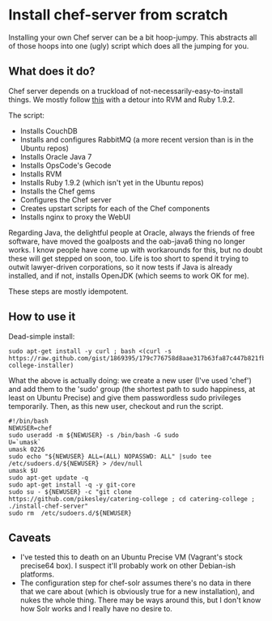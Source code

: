 Install chef-server from scratch
================================

Installing your own Chef server can be a bit hoop-jumpy. This abstracts all of those hoops into one (ugly) script which does all the jumping for you.

What does it do?
----------------

Chef server depends on a truckload of not-necessarily-easy-to-install things. We mostly follow [this](http://wiki.opscode.com/display/chef/Installing+Chef+Server+Manually) with a detour into RVM and Ruby 1.9.2.

The script:

+ Installs CouchDB
+ Installs and configures RabbitMQ (a more recent version than is in the Ubuntu repos)
+ Installs Oracle Java 7
+ Installs OpsCode's Gecode
+ Installs RVM
+ Installs Ruby 1.9.2 (which isn't yet in the Ubuntu repos)
+ Installs the Chef gems
+ Configures the Chef server
+ Creates upstart scripts for each of the Chef components
+ Installs nginx to proxy the WebUI

Regarding Java, the delightful people at Oracle, always the friends of free software, have moved the goalposts and the oab-java6 thing no longer works. I know people have come up with workarounds for this, but no doubt these will get stepped on soon, too. Life is too short to spend it trying to outwit lawyer-driven corporations, so it now tests if Java is already installed, and if not, installs OpenJDK (which seems to work OK for me).

These steps are mostly idempotent.

How to use it
-------------

Dead-simple install:

    sudo apt-get install -y curl ; bash <(curl -s https://raw.github.com/gist/1869395/179c776758d8aae317b63fa87c447b821fb420a4/catering-college-installer)

What the above is actually doing: we create a new user (I've used 'chef') and add them to the 'sudo' group (the shortest path to sudo happiness, at least on Ubuntu Precise) and give them passwordless sudo privileges temporarily. Then, as this new user, checkout and run the script.

    #!/bin/bash
    NEWUSER=chef
    sudo useradd -m ${NEWUSER} -s /bin/bash -G sudo
    U=`umask`
    umask 0226
    sudo echo "${NEWUSER} ALL=(ALL) NOPASSWD: ALL" |sudo tee /etc/sudoers.d/${NEWUSER} > /dev/null
    umask $U
    sudo apt-get update -q
    sudo apt-get install -q -y git-core
    sudo su - ${NEWUSER} -c "git clone https://github.com/pikesley/catering-college ; cd catering-college ; ./install-chef-server"
    sudo rm  /etc/sudoers.d/${NEWUSER}

Caveats
-------

+ I've tested this to death on an Ubuntu Precise VM (Vagrant's stock precise64 box). I suspect it'll probably work on other Debian-ish platforms.
+ The configuration step for chef-solr assumes there's no data in there that we care about (which is obviously true for a new installation), and nukes the whole thing. There may be ways around this, but I don't know how Solr works and I really have no desire to.

